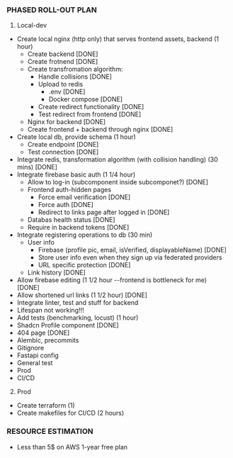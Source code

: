 
### PHASED ROLL-OUT PLAN
1. Local-dev
  - Create local nginx (http only) that serves frontend assets, backend (1 hour)
    - Create backend [DONE]
    - Create frotnend [DONE]
    - Create transfromation algorithm:
      - Handle collisions [DONE]
      - Upload to redis 
        - .env [DONE]
        - Docker compose [DONE]
      - Create redirect functionality [DONE]
      - Test redirect from frontend [DONE]
    - Nginx for backend  [DONE]
    - Create frontend + backend through nginx [DONE]
  - Create local db, provide schema (1 hour)
    - Create endpoint [DONE]
    - Test connection [DONE]
  - Integrate redis, transformation algorithm (with collision handling) (30 mins) [DONE]
  - Integrate firebase basic auth (1 1/4 hour)
    - Allow to log-in (subcomponent inside subcomponet?) [DONE]
    - Frontend auth-hidden pages 
      - Force email verification [DONE]
      - Force auth [DONE]
      - Redirect to links page after logged in [DONE]
    - Databas health status [DONE]
    - Require in backend tokens [DONE]
  - Integrate registering operations to db (30 min)
    - User info 
      - Firebase (profile pic, email, isVerified, displayableName) [DONE]
      - Store user info even when they sign up via federated providers 
      - URL specific protection [DONE]
    - Link history [DONE]
  - Allow firebase editing (1 1/2 hour --frontend is bottleneck for me) [DONE]
  - Allow shortened url links  (1 1/2 hour) [DONE]
  - Integrate linter, test and stuff for backend
  - Lifespan not working!!!
  - Add tests (benchmarking, locust) (1 hour)
  - Shadcn Profile component [DONE]
  - 404 page [DONE]
  - Alembic, precommits
  - Gitignore
  - Fastapi config 
  - General test
  - Prod
  - CI/CD
2. Prod
  - Create terraform (1)
  - Create makefiles for CI/CD  (2 hours)

### RESOURCE ESTIMATION
- Less than 5$ on AWS 1-year free plan
